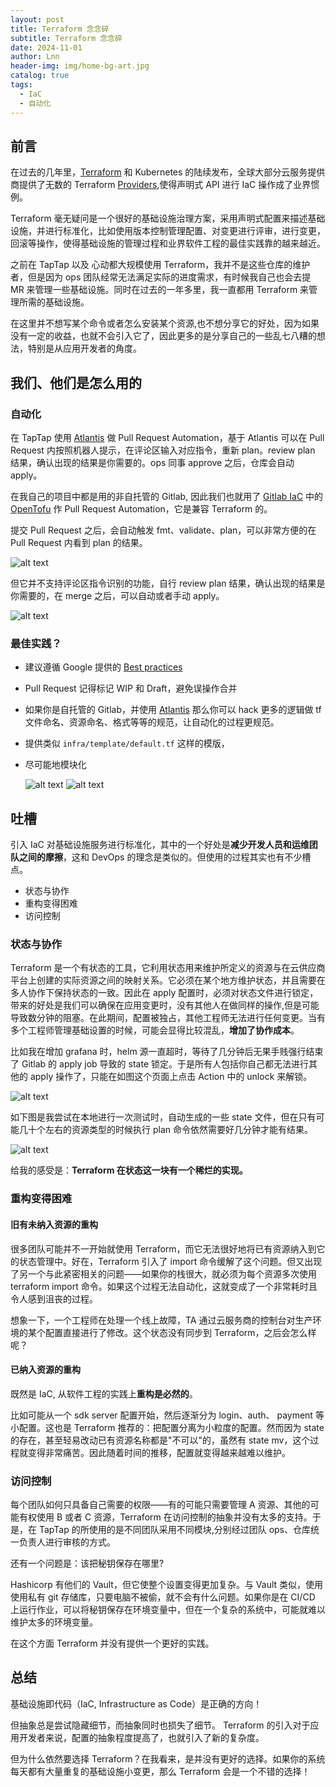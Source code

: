 ```yaml
---
layout: post
title: Terraform 念念碎
subtitle: Terraform 念念碎
date: 2024-11-01
author: Lnn
header-img: img/home-bg-art.jpg
catalog: true
tags:
  - IaC
  - 自动化
---
```


## 前言

在过去的几年里，[Terraform](https://developer.hashicorp.com/terraform) 和 Kubernetes 的陆续发布，全球大部分云服务提供商提供了无数的 Terraform [Providers](https://registry.terraform.io/browse/providers),使得声明式 API 进行 IaC 操作成了业界惯例。

Terraform 毫无疑问是一个很好的基础设施治理方案，采用声明式配置来描述基础设施，并进行标准化，比如使用版本控制管理配置、对变更进行评审，进行变更，回滚等操作，使得基础设施的管理过程和业界软件工程的最佳实践靠的越来越近。

之前在 TapTap 以及 心动都大规模使用 Terraform，我并不是这些仓库的维护者，但是因为 ops 团队经常无法满足实际的进度需求，有时候我自己也会去提 MR 来管理一些基础设施。同时在过去的一年多里，我一直都用 Terraform 来管理所需的基础设施。

在这里并不想写某个命令或者怎么安装某个资源,也不想分享它的好处，因为如果没有一定的收益，也就不会引入它了，因此更多的是分享自己的一些乱七八糟的想法，特别是从应用开发者的角度。

## 我们、他们是怎么用的

### 自动化

在 TapTap 使用 [Atlantis](https://www.runatlantis.io) 做 Pull Request Automation，基于 Atlantis 可以在 Pull Request 内按照机器人提示，在评论区输入对应指令，重新 plan。review plan 结果，确认出现的结果是你需要的。ops 同事 approve 之后，仓库会自动 apply。

在我自己的项目中都是用的非自托管的 Gitlab, 因此我们也就用了 [Gitlab IaC](https://docs.gitlab.com/ee/user/infrastructure/iac) 中的 [OpenTofu](https://gitlab.com/components/opentofu) 作 Pull Request Automation，它是兼容 Terraform 的。

提交 Pull Request 之后，会自动触发 fmt、validate、plan，可以非常方便的在 Pull Request 内看到 plan 的结果。

![alt text](https://linnaname.github.io/img/blog/tech/terraform/image-2.png)

但它并不支持评论区指令识别的功能，自行 review plan 结果，确认出现的结果是你需要的，在 merge 之后，可以自动或者手动 apply。

![alt text](https://linnaname.github.io/img/blog/tech/terraform/image-3.png)

### 最佳实践？

- 建议遵循 Google 提供的 [Best practices](https://cloud.google.com/docs/terraform/best-practices-for-terraform)
- Pull Request 记得标记 WIP 和 Draft，避免误操作合并
- 如果你是自托管的 Gitlab，并使用 [Atlantis](https://www.runatlantis.io) 那么你可以 hack 更多的逻辑做 tf 文件命名、资源命名、格式等等的规范，让自动化的过程更规范。

- 提供类似 `infra/template/default.tf` 这样的模版，
- 尽可能地模块化

  ![alt text](https://linnaname.github.io/img/blog/tech/terraform/image-5.png)
  ![alt text](https://linnaname.github.io/img/blog/tech/terraform/image-6.png)

## 吐槽

引入 IaC 对基础设施服务进行标准化，其中的一个好处是**减少开发人员和运维团队之间的摩擦**，这和 DevOps 的理念是类似的。但使用的过程其实也有不少槽点。

- 状态与协作
- 重构变得困难
- 访问控制

### 状态与协作

Terraform 是一个有状态的工具，它利用状态用来维护所定义的资源与在云供应商平台上创建的实际资源之间的映射关系。它必须在某个地方维护状态，并且需要在多人协作下保持状态的一致。因此在 apply 配置时，必须对状态文件进行锁定，带来的好处是我们可以确保在应用变更时，没有其他人在做同样的操作,但是可能导致数分钟的阻塞。在此期间，配置被独占，其他工程师无法进行任何变更。当有多个工程师管理基础设置的时候，可能会显得比较混乱，**增加了协作成本**。

比如我在增加 grafana 时，helm 源一直超时，等待了几分钟后无果手贱强行结束了 Gitlab 的 apply job 导致的 state 锁定。于是所有人包括你自己都无法进行其他的 apply 操作了，只能在如图这个页面上点击 Action 中的 unlock 来解锁。

![alt text](https://linnaname.github.io/img/blog/tech/terraform/image.png)

如下图是我尝试在本地进行一次测试时，自动生成的一些 state 文件，但在只有可能几十个左右的资源类型的时候执行 plan 命令依然需要好几分钟才能有结果。

![alt text](https://linnaname.github.io/img/blog/tech/terraform/image-1.png)

给我的感受是：**Terraform 在状态这一块有一个稀烂的实现。**

### 重构变得困难

#### 旧有未纳入资源的重构

很多团队可能并不一开始就使用 Terraform，而它无法很好地将已有资源纳入到它的状态管理中。好在，Terraform 引入了 import 命令缓解了这个问题。但又出现了另一个与此紧密相关的问题——如果你的栈很大，就必须为每个资源多次使用 terraform import 命令。如果这个过程无法自动化，这就变成了一个非常耗时且令人感到沮丧的过程。

想象一下，一个工程师在处理一个线上故障，TA 通过云服务商的控制台对生产环境的某个配置直接进行了修改。这个状态没有同步到 Terraform，之后会怎么样呢？

#### 已纳入资源的重构

既然是 IaC, 从软件工程的实践上**重构是必然的**。

比如可能从一个 sdk server 配置开始，然后逐渐分为 login、auth、 payment 等小配置。这也是 Terraform 推荐的：把配置分离为小粒度的配置。然而因为 state 的存在，甚至轻易改动已有资源名称都是"不可以"的，虽然有 state mv，这个过程就变得非常痛苦。因此随着时间的推移，配置就变得越来越难以维护。

### 访问控制

每个团队如何只具备自己需要的权限——有的可能只需要管理 A 资源、其他的可能有权使用 B 或者 C 资源，Terraform 在访问控制的抽象并没有太多的支持。于是，在 TapTap 的所使用的是不同团队采用不同模块,分别经过团队 ops、仓库统一负责人进行审核的方式。

还有一个问题是：该把秘钥保存在哪里?

Hashicorp 有他们的 Vault，但它使整个设置变得更加复杂。与 Vault 类似，使用使用私有 git 存储库，只要电脑不被偷，就不会有什么问题。如果你是在 CI/CD 上运行作业，可以将秘钥保存在环境变量中，但在一个复杂的系统中，可能就难以维护太多的环境变量。

在这个方面 Terraform 并没有提供一个更好的实践。

## 总结

基础设施即代码（IaC, Infrastructure as Code）是正确的方向！

但抽象总是尝试隐藏细节，而抽象同时也损失了细节。 Terraform 的引入对于应用开发者来说，配置的抽象程度提高了，也就引入了新的复杂度。

但为什么依然要选择 Terraform？在我看来，是并没有更好的选择。如果你的系统每天都有大量重复的基础设施小变更，那么 Terraform 会是一个不错的选择！

